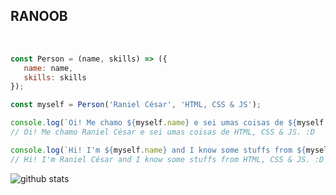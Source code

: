 ## RANOOB

<br>

```javascript
const Person = (name, skills) => ({
   name: name,
   skills: skills
});

const myself = Person('Raniel César', 'HTML, CSS & JS');

console.log(`Oi! Me chamo ${myself.name} e sei umas coisas de ${myself.skills}. :D`);
// Oi! Me chamo Raniel César e sei umas coisas de HTML, CSS & JS. :D

console.log(`Hi! I'm ${myself.name} and I know some stuffs from ${myself.skills}. :D`);
// Hi! I'm Raniel César and I know some stuffs from HTML, CSS & JS. :D
```


![github stats](https://github-readme-stats.vercel.app/api?username=ranielcsar&show_icons=true)
